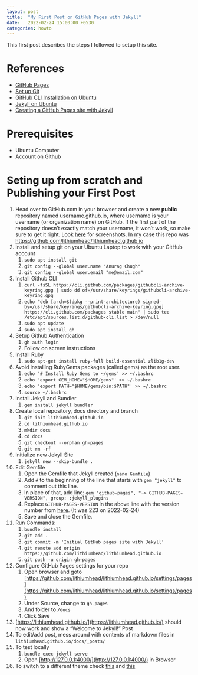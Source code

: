 ```yaml
---
layout: post
title:  "My First Post on GitHub Pages with Jekyll"
date:   2022-02-24 15:00:00 +0530
categories: howto
---
```


This first post describes the steps I followed to setup this site.

References
==========

* [GitHub Pages](https://pages.github.com/)
* [Set up Git](https://docs.github.com/en/get-started/quickstart/set-up-git)
* [GitHub CLI Installation on Ubuntu](https://github.com/cli/cli/blob/trunk/docs/install_linux.md)
* [Jekyll on Ubuntu](https://jekyllrb.com/docs/installation/ubuntu/)
* [Creating a GitHub Pages site with Jekyll](https://docs.github.com/en/pages/setting-up-a-github-pages-site-with-jekyll/creating-a-github-pages-site-with-jekyll)

Prerequisites
=============

* Ubuntu Computer
* Account on Github

Seting up from scratch and Publishing your First Post
=====================================================

1. Head over to GitHub.com in your browser and create a new **public** repository named username.github.io, where username is your username (or organization name) on GitHub. If the first part of the repository doesn’t exactly match your username, it won’t work, so make sure to get it right. Look [here](https://docs.github.com/en/pages/setting-up-a-github-pages-site-with-jekyll/creating-a-github-pages-site-with-jekyll#creating-a-repository-for-your-site) for screenshots. In my case this repo was https://github.com/lithiumhead/lithiumhead.github.io
2. Install and setup git on your Ubuntu Laptop to work with your GitHub account
    1. `sudo apt install git`
    2. `git config --global user.name "Anurag Chugh"`
    3. `git config --global user.email "me@email.com"`
3. Install Github CLI
    1. `curl -fsSL https://cli.github.com/packages/githubcli-archive-keyring.gpg | sudo dd of=/usr/share/keyrings/githubcli-archive-keyring.gpg`
    2. `echo "deb [arch=$(dpkg --print-architecture) signed-by=/usr/share/keyrings/githubcli-archive-keyring.gpg] https://cli.github.com/packages stable main" | sudo tee /etc/apt/sources.list.d/github-cli.list > /dev/null`
    3. `sudo apt update`
    4. `sudo apt install gh`
4. Setup Github Authentication
    1. `gh auth login`
    2. Follow on screen instructions
5. Install Ruby
    1. `sudo apt-get install ruby-full build-essential zlib1g-dev`
6. Avoid installing RubyGems packages (called gems) as the root user.
    1. `echo '# Install Ruby Gems to ~/gems' >> ~/.bashrc`
    2. `echo 'export GEM_HOME="$HOME/gems"' >> ~/.bashrc`
    3. `echo 'export PATH="$HOME/gems/bin:$PATH"' >> ~/.bashrc`
    4. `source ~/.bashrc`
7. Install Jekyll and Bundler
    1. `gem install jekyll bundler`
8. Create local repository, docs directory and branch
    1. `git init lithiumhead.github.io`
    2. `cd lithiumhead.github.io`
    3. `mkdir docs`
    4. `cd docs`
    5. `git checkout --orphan gh-pages`
    6. `git rm -rf`
9. Initialize new Jekyll Site
    1. `jekyll new --skip-bundle .`
10. Edit Gemfile
    1. Open the Gemfile that Jekyll created (`nano Gemfile`)
    2. Add `#` to the beginning of the line that starts with `gem "jekyll"` to comment out this line.
    3. In place of that, add line: `gem "github-pages", "~> GITHUB-PAGES-VERSION", group: :jekyll_plugins`
    4. Replace `GITHUB-PAGES-VERSION` in the above line with the version number from [here](https://pages.github.com/versions/). (It was 223 on 2022-02-24)
    5. Save and close the Gemfile.
11. Run Commands:
    1. `bundle install`
    2. `git add .`
    3. `git commit -m 'Initial GitHub pages site with Jekyll'`
    4. `git remote add origin https://github.com/lithiumhead/lithiumhead.github.io`
    5. `git push -u origin gh-pages`
12. Configure GitHub Pages settings for your repo
    1. Open browser and goto [https://github.com/lithiumhead/lithiumhead.github.io/settings/pages](https://github.com/lithiumhead/lithiumhead.github.io/settings/pages)
    2. Under Source, change to `gh-pages`
    3. And folder to `/docs`
    4. Click Save
13. [https://lithiumhead.github.io/](https://lithiumhead.github.io/) should now work and show a “Welcome to Jekyll!“ Post
14. To edit/add post, mess around with contents of markdown files in `lithiumhead.github.io/docs/_posts/`
15. To test locally
    1. `bundle exec jekyll serve`
    2. Open [http://127.0.0.1:4000/](http://127.0.0.1:4000/) in Browser
16. To switch to a different theme check [this](https://pages.github.com/themes/) and [this](https://github.com/lithiumhead/lithiumhead.github.io/settings/pages)


